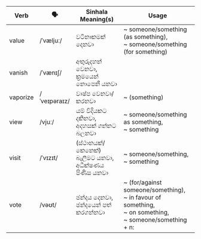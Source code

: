 | Verb     | 🗣️            | Sinhala Meaning(s)                      | Usage                                                      |
| -------- | ------------ | --------------------------------------- | ---------------------------------------------------------------------- |
| value    | /ˈvæljuː/    | වටිනාකමක් දෙනවා                              | ~ someone/something (as something),<br>~ someone/something (for something)                               |
| vanish   | /ˈvænɪʃ/     | අතුරුදහන් වෙනවා,<br>ක්‍රමයෙන් නොපෙනී යනවා               |                                                                        |
| vaporize | /ˈveɪpəraɪz/ | වාෂ්ප වෙනවා/කරනවා                            | ~ (something)                                                                |
| view     | /vjuː/       | යම් විදියකට දකිනවා,<br>අදහසක් ගන්නට බලනවා          | ~ someone/something as something,<br>~ something                                              |
| visit    | /ˈvɪzɪt/     | (ස්ථානයක්/කෙනෙක්) බැලීමට යනවා,<br>අධීක්ෂණය පිණිස යනවා | ~ someone/something,<br>~ something                                                     |
| vote     | /vəʊt/       | ඡන්දය දෙනවා,<br>ඡන්දයෙන් පත් කරගන්නවා            | ~ (for/against someone/something),<br>~ in favour of something,<br>~ on something,<br>~ someone/something + n: |